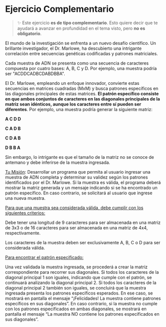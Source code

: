 # Ejercicio Complementario

> ✨ Este ejercicio **es de tipo complementario**. Esto quiere decir que te ayudará a avanzar en profundidad en el tema visto, pero **no es obligatorio**.

El mundo de la investigación se enfrenta a un nuevo desafío científico. Un brillante investigador, el Dr. Marlowe, ha descubierto una intrigante correlación entre secuencias genéticas codificadas y patrones matriciales.

Cada muestra de ADN se presenta como una secuencia de caracteres compuesta por cuatro bases: A, B, C y D. Por ejemplo, una muestra podría ser "ACDDCADBCDABDBBA".

El Dr. Marlowe, empleando un enfoque innovador, convierte estas secuencias en matrices cuadradas (MxM) y busca patrones específicos en las diagonales principales de estas matrices. **El patrón específico consiste en que ambos conjuntos de caracteres en las diagonales principales de la matriz sean idénticos, aunque los caracteres entre sí pueden ser diferentes**. Por ejemplo, una muestra podría generar la siguiente matriz:

**A C D D**

**C A D B**

**C D A B**

**D B B A**

Sin embargo, lo intrigante es que el tamaño de la matriz no se conoce de antemano y debe inferirse de la muestra ingresada.

<u>Tu Misión</u>: Desarrollar un programa que permita al usuario ingresar una muestra de ADN completa y determinar su validez según los patrones identificados por el Dr. Marlowe. Si la muestra es válida, el programa deberá mostrar la matriz generada y un mensaje indicando si se ha encontrado un patrón específico. En caso contrario, se solicitará al usuario que ingrese una nueva muestra.

<u>Para que una muestra sea considerada válida, debe cumplir con los siguientes criterios:</u>

Debe tener una longitud de 9 caracteres para ser almacenada en una matriz de 3x3 o de 16 caracteres para ser almacenada en una matriz de 4x4, respectivamente.

Los caracteres de la muestra deben ser exclusivamente A, B, C o D para ser considerada válida.

<u>Para encontrar el patrón especificado:</u>

Una vez validada la muestra ingresada, se procederá a crear la matriz correspondiente para recorrer sus diagonales. Si todos los caracteres de la diagonal principal 1 son iguales, indicando que cumple con el patrón, se continuará analizando la diagonal principal 2. Si todos los caracteres de la diagonal principal 2 también son iguales, se concluirá que la muestra ingresada presenta los patrones específicos esperados. En ese caso, se mostrará en pantalla el mensaje “¡Felicidades! La muestra contiene patrones específicos en sus diagonales”. En caso contrario, si la muestra no cumple con los patrones especificados en ambas diagonales, se mostrará en pantalla el mensaje “La muestra NO contiene los patrones especificados en sus diagonales”.

